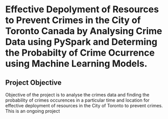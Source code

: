 # Effective Depolyment of Resources to Prevent Crimes in the City of Toronto Canada by Analysing Crime Data using PySpark and Determing the Probabilty of Crime Ocurrence using Machine Learning Models.
## Project Objective  
Objective of the project is to analyse the crimes data and finding the probability of crimes occurences in a particular time and location for effective deployment of resources in the City of Toronto to prevent crimes.  
This is an ongoing project
